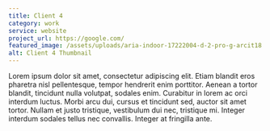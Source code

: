 ```yaml
---
title: Client 4
category: work
service: website
project_url: https://google.com/
featured_image: /assets/uploads/aria-indoor-17222004-d-2-pro-g-arcit18.jpeg
alt: Client 4 Thumbnail
---
```

Lorem ipsum dolor sit amet, consectetur adipiscing elit. Etiam blandit eros pharetra nisl pellentesque, tempor hendrerit enim porttitor. Aenean a tortor blandit, tincidunt nulla volutpat, sodales enim. Curabitur in lorem ac orci interdum luctus. Morbi arcu dui, cursus et tincidunt sed, auctor sit amet tortor. Nullam et justo tristique, vestibulum dui nec, tristique mi. Integer interdum sodales tellus nec convallis. Integer at fringilla ante.